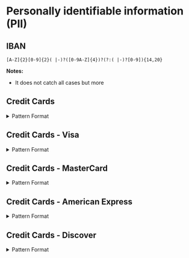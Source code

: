 <!-- WARNING: This README is generated automatically
-->
# Personally identifiable information (PII)

## IBAN

```
[A-Z]{2}[0-9]{2}( |-)?([0-9A-Z]{4})?(?:( |-)?[0-9]){14,20}
```

**Notes:**

- It does not catch all cases but more

## Credit Cards


<details>
<summary>Pattern Format</summary>
<p>

```regex
(4[0-9]{12}(?:[0-9]{3})?|(?:5[1-5][0-9]{2}|222[1-9]|22[3-9][0-9]|2[3-6][0-9]{2}|27[01][0-9]|2720)[0-9]{12}|(34|37)[0-9]{13})
# 4[0-9]{12}(?:[0-9]{3})?|[25][1-7][0-9]{14}|6(?:011|5[0-9][0-9])[0-9]{12}|3[47][0-9]{13}|3(?:0[0-5]|[68][0-9])[0-9]{11}|(?:2131|1800|35\d{3})\d{11}
```

**Comments / Notes:**

- Current Version: v0.1
- Only supports Visa, MasterCard, and American Express
</p>
</details>



## Credit Cards - Visa


<details>
<summary>Pattern Format</summary>
<p>

```regex
4[0-9]{12}(?:[0-9]{3})?
```

**Comments / Notes:**

- Current Version: v0.1
</p>
</details>



## Credit Cards - MasterCard


<details>
<summary>Pattern Format</summary>
<p>

```regex
(?:5[1-5][0-9]{2}|222[1-9]|22[3-9][0-9]|2[3-6][0-9]{2}|27[01][0-9]|2720)[0-9]{12}
```

**Comments / Notes:**

- Current Version: v0.1
</p>
</details>



## Credit Cards - American Express


<details>
<summary>Pattern Format</summary>
<p>

```regex
(34|37)[0-9]{13}
```

**Comments / Notes:**

- Current Version: v0.1
</p>
</details>



## Credit Cards - Discover


<details>
<summary>Pattern Format</summary>
<p>

```regex
6(?:011|5[0-9]{2})[0-9]{12}
```

**Comments / Notes:**

- Current Version: v0.1
</p>
</details>

